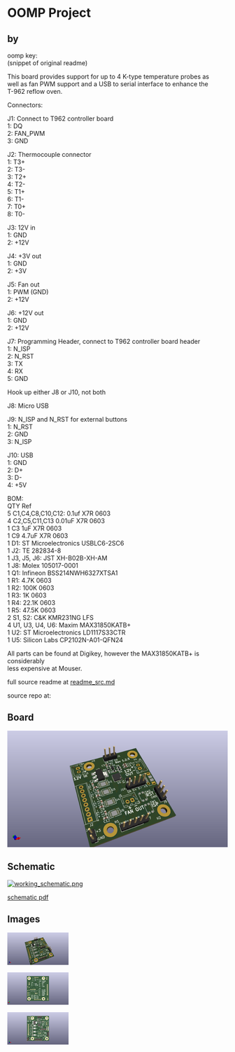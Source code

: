# OOMP Project  
##   by   
  
oomp key:   
(snippet of original readme)  
  
This board provides support for up to 4 K-type temperature probes as  
well as fan PWM support and a USB to serial interface to enhance the  
T-962 reflow oven.  
  
Connectors:  
  
J1: Connect to T962 controller board  
1: DQ  
2: FAN_PWM  
3: GND  
  
J2: Thermocouple connector  
1: T3+  
2: T3-  
3: T2+  
4: T2-  
5: T1+  
6: T1-  
7: T0+  
8: T0-  
  
J3: 12V in  
1: GND  
2: +12V  
  
J4: +3V out  
1: GND  
2: +3V  
  
J5: Fan out  
1: PWM (GND)  
2: +12V  
  
J6: +12V out  
1: GND  
2: +12V  
  
J7: Programming Header, connect to T962 controller board header  
1: N_ISP  
2: N_RST  
3: TX  
4: RX  
5: GND  
  
Hook up either J8 or J10, not both  
  
J8: Micro USB  
  
J9: N_ISP and N_RST for external buttons  
1: N_RST  
2: GND  
3: N_ISP  
  
J10: USB  
1: GND  
2: D+  
3: D-  
4: +5V  
  
  
BOM:  
QTY Ref  
5   C1,C4,C8,C10,C12: 0.1uf X7R 0603  
4   C2,C5,C11,C13 0.01uF X7R 0603  
1   C3 1uF X7R 0603  
1   C9 4.7uF X7R 0603  
1   D1: ST Microelectronics USBLC6-2SC6  
1   J2: TE 282834-8  
1   J3, J5, J6: JST XH-B02B-XH-AM  
1   J8: Molex 105017-0001  
1   Q1: Infineon BSS214NWH6327XTSA1  
1   R1: 4.7K 0603  
1   R2: 100K 0603  
1   R3: 1K 0603  
1   R4: 22.1K 0603  
1   R5: 47.5K 0603  
2   S1, S2: C&K KMR231NG LFS  
4   U1, U3, U4, U6: Maxim MAX31850KATB+  
1   U2: ST Microelectronics LD1117S33CTR  
1   U5: Silicon Labs CP2102N-A01-QFN24  
  
All parts can be found at Digikey, however the MAX31850KATB+ is considerably  
less expensive at Mouser.  
  
  full source readme at [readme_src.md](readme_src.md)  
  
source repo at: []()  
## Board  
  
[![working_3d.png](working_3d_600.png)](working_3d.png)  
## Schematic  
  
[![working_schematic.png](working_schematic_600.png)](working_schematic.png)  
  
[schematic pdf](working_schematic.pdf)  
## Images  
  
[![working_3d.png](working_3d_140.png)](working_3d.png)  
  
[![working_3d_back.png](working_3d_back_140.png)](working_3d_back.png)  
  
[![working_3d_front.png](working_3d_front_140.png)](working_3d_front.png)  
